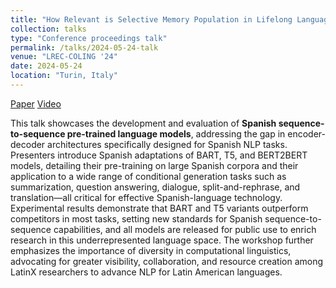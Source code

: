 ```yaml
---
title: "How Relevant is Selective Memory Population in Lifelong Language Learning?"
collection: talks
type: "Conference proceedings talk"
permalink: /talks/2024-05-24-talk
venue: "LREC-COLING '24"
date: 2024-05-24
location: "Turin, Italy"
---
```


[Paper](https://aclanthology.org/2024.lrec-main.1283/) [Video](https://www.youtube.com/watch?v=q8mpej9t300)

This talk showcases the development and evaluation of **Spanish sequence-to-sequence pre-trained language models**, addressing the gap in encoder-decoder architectures specifically designed for Spanish NLP tasks. Presenters introduce Spanish adaptations of BART, T5, and BERT2BERT models, detailing their pre-training on large Spanish corpora and their application to a wide range of conditional generation tasks such as summarization, question answering, dialogue, split-and-rephrase, and translation—all critical for effective Spanish-language technology. Experimental results demonstrate that BART and T5 variants outperform competitors in most tasks, setting new standards for Spanish sequence-to-sequence capabilities, and all models are released for public use to enrich research in this underrepresented language space. The workshop further emphasizes the importance of diversity in computational linguistics, advocating for greater visibility, collaboration, and resource creation among LatinX researchers to advance NLP for Latin American languages.
